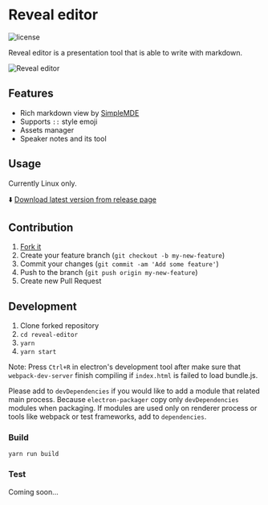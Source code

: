 # Reveal editor
![license](https://img.shields.io/github/license/mashape/apistatus.svg?style=flat-square)

Reveal editor is a presentation tool that is able to write with markdown.

![Reveal editor](https://raw.githubusercontent.com/sunya9/reveal-editor/master/docs/assets/img/screenshot.png)


## Features
* Rich markdown view by [SimpleMDE](https://github.com/sparksuite/simplemde-markdown-editor)
* Supports `::` style emoji
* Assets manager
* Speaker notes and its tool

## Usage
Currently Linux only.

:arrow_down: [Download latest version from release page](https://github.com/sunya9/reveal-editor/releases)

## Contribution
1. [Fork it](https://github.com/sunya9/reveal-editor/fork)
2. Create your feature branch (`git checkout -b my-new-feature`)
3. Commit your changes (`git commit -am 'Add some feature'`)
4. Push to the branch (`git push origin my-new-feature`)
5. Create new Pull Request

## Development
1. Clone forked repository
2. `cd reveal-editor`
3. `yarn`
4. `yarn start`

Note: Press `Ctrl+R` in electron's development tool after make sure that `webpack-dev-server` finish compiling if `index.html` is failed to load bundle.js.

Please add to `devDependencies` if you would like to add a module that related main process. Because `electron-packager` copy only `devDependencies` modules when packaging.
If modules are used only on renderer process or tools like webpack or test frameworks, add to `dependencies`.

### Build
`yarn run build`

### Test
Coming soon...
